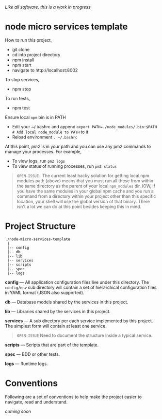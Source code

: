 _Like all software, this is a work in progress_

# node micro services template

How to run this project,

* git clone
* cd into project directory
* npm install
* npm start
* navigate to http://localhost:8002

To stop services,

* npm stop

To run tests,

* npm test

Ensure local `npm` bin is in PATH

* Edit your ~/.bashrc and append `export PATH=./node_modules/.bin:$PATH # Add local node_module to PATH` to it
* Reload environment `. ~/.bashrc`

At this point, *pm2* is in your path and you can use any pm2 commands to manage your processes. For example,

* To view logs, run `pm2 logs`
* To view status of running processes, run `pm2 status`

> `OPEN-ISSUE:` The current least hacky solution for getting local npm modules path (above) means that you must run all these from within the same directory as the parent of your local `npm_modules` dir. IOW, if you have the same modules in your global npm cache and you run a command from a directory within your project other than this specific location, your shell will use the global version of that binary. There isn't a lot we can do at this point besides keeping this in mind.

# Project Structure

```
./node-micro-services-template
 |
 |-- config
 |-- db
 |-- lib
 |-- services
 |-- scripts
 |-- spec
 |-- logs
```

**config** — All application configuration files live under this directory. The `config/env` sub directory will contain a set of hierarchical configuration files in YAML format (JSON also supported).

**db** — Database models shared by the services in this project.

**lib** — Libraries shared by the services in this project.

**services** — A sub directory per each service implemented by this project. The simplest form will contain at least one service.

> `OPEN-ISSUE` Need to document the structure inside a typical service.

**scripts** — Scripts that are part of the template. 

**spec** — BDD or other tests.

**logs** — Runtime logs.

# Conventions

Following are a set of conventions to help make the project easier to navigate, read and understand.


_coming soon_
